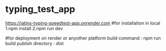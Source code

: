 # typing_test_app
https://jatins-typing-speedtest-app.onrender.com
#for installation in local
1.npm install
2.npm run dev

#for deployment on render or anyother platform
build command : npm run build
publish directory : dist
